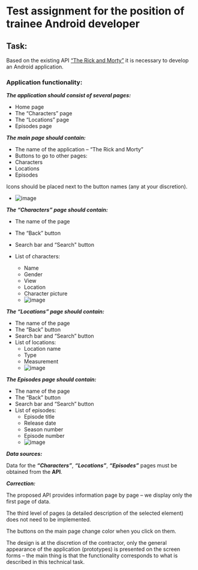 # Test assignment for the position of trainee Android developer

## Task:
Based on the existing API [“The Rick and Morty”](https://rickandmortyapi.com/) it is necessary to develop an Android application.

### Application functionality:
***The application should consist of several pages:***
* Home page
* The “Characters” page
* The “Locations” page
* Episodes page

***The main page should contain:***
* The name of the application – “The Rick and Morty”
* Buttons to go to other pages:
* Characters
* Locations
* Episodes

Icons should be placed next to the button names (any at your discretion).

 * ![image](https://user-images.githubusercontent.com/94898232/202624970-6b2d6657-59ee-4a47-9808-17097815393b.png)

***The “Characters” page should contain:***
* The name of the page
* The “Back” button
* Search bar and “Search" button
* List of characters:
  - Name
  - Gender
  - View
  - Location
  - Character picture
  
  * ![image](https://user-images.githubusercontent.com/94898232/202625698-45ef0d78-b509-4f0c-a262-b49b4794fcbd.png)

***The “Locations” page should contain:***
* The name of the page
* The “Back” button
* Search bar and “Search” button
* List of locations:
  - Location name
  - Type
  - Measurement
  * ![image](https://user-images.githubusercontent.com/94898232/202626984-4ff0f6a4-6d7f-40d1-a6a0-0132f23192ec.png)
  
***The Episodes page should contain:***
* The name of the page
* The “Back” button
* Search bar and “Search” button
* List of episodes:
  - Episode title
  - Release date
  - Season number
  - Episode number
  - ![image](https://user-images.githubusercontent.com/94898232/202627597-099f8139-263d-4343-9534-32a6a1aaaa9e.png)

***Data sources:***

Data for the ***“Characters”***, ***“Locations”***, ***“Episodes”*** pages must be obtained from the **API**.

***Correction:***

The proposed API provides information page by page – we display only the first page of data.

The third level of pages (a detailed description of the selected element) does not need to be implemented.

The buttons on the main page change color when you click on them.

The design is at the discretion of the contractor, only the general appearance of the application (prototypes) is presented on the screen forms – the main thing is that the functionality corresponds to what is described in this technical task.
